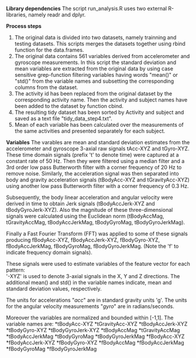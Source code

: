 **Library dependencies**
The script run_analysis.R uses two external R-libraries, namely readr and dplyr.

**Process steps**
1. The original data is divided into two datasets, namely trainning and
testing datasets. This scripts merges the datasets together using
rbind function for the data.frames.
2. The original data contains 561 variables derived
from accelerometer and gyroscope measurements. In this script the
standard deviation and mean variables are extracted from the original
data by using case sensitive grep-function filtering variables
having words "mean()" or "std()" from the variable names and subsetting
the corresponding columns from the dataset.
3. The activity id has been replaced from the original dataset by the
corresponding activity name. Then the activity and subject names have been added to the
dataset by function cbind.
4. The resulting tidy dataset has been sorted by
Activity and subject and saved as a text file "tidy_data_step4.txt".
5. Mean of each variable has been calculated over the measurements of
the same activities and presented separately for each subject.

**Variables**
The varables are mean and standard deviation estimates from the
accelerometer and gyroscope 3-axial raw signals tAcc-XYZ and
tGyro-XYZ. These time domain signals (prefix 't' to denote time) were
captured at a constant rate of 50 Hz. Then they were filtered using a
median filter and a 3rd order low pass Butterworth filter with a
corner frequency of 20 Hz to remove noise. Similarly, the acceleration
signal was then separated into body and gravity acceleration signals
(tBodyAcc-XYZ and tGravityAcc-XYZ) using another low pass Butterworth
filter with a corner frequency of 0.3 Hz.  

Subsequently, the body linear acceleration and angular velocity were
derived in time to obtain Jerk signals (tBodyAccJerk-XYZ and
tBodyGyroJerk-XYZ). Also the magnitude of these three-dimensional
signals were calculated using the Euclidean norm (tBodyAccMag,
tGravityAccMag, tBodyAccJerkMag, tBodyGyroMag, tBodyGyroJerkMag).  

Finally a Fast Fourier Transform (FFT) was applied to some of these
signals producing fBodyAcc-XYZ, fBodyAccJerk-XYZ, fBodyGyro-XYZ,
fBodyAccJerkMag, fBodyGyroMag, fBodyGyroJerkMag. (Note the 'f' to
indicate frequency domain signals).  

These signals were used to estimate variables of the feature vector for each pattern:  
'-XYZ' is used to denote 3-axial signals in the X, Y and Z
directions. The additional mean() and std() in the variable names
indicate, mean and standard deviation values, respectively.

The units for accelerations "*acc*" are in standard gravity units
'g'. The units for the  angular velocity measurements "*gyro*" are in
radians/seconds.

Moreover the variables are normalized and bounded within [-1,1].
The variable names are:
*tBodyAcc-XYZ
*tGravityAcc-XYZ
*tBodyAccJerk-XYZ
*tBodyGyro-XYZ
*tBodyGyroJerk-XYZ
*tBodyAccMag
*tGravityAccMag
*tBodyAccJerkMag
*tBodyGyroMag
*tBodyGyroJerkMag
*fBodyAcc-XYZ
*fBodyAccJerk-XYZ
*fBodyGyro-XYZ
*fBodyAccMag
*fBodyAccJerkMag
*fBodyGyroMag
*fBodyGyroJerkMag
